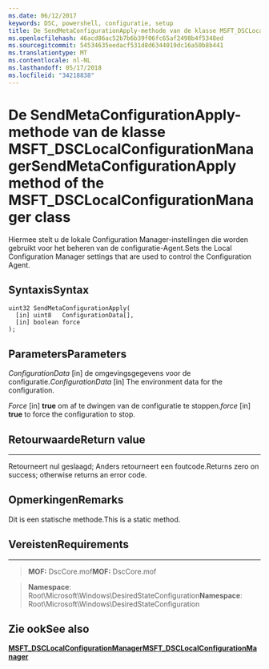 ```yaml
---
ms.date: 06/12/2017
keywords: DSC, powershell, configuratie, setup
title: De SendMetaConfigurationApply-methode van de klasse MSFT_DSCLocalConfigurationManager
ms.openlocfilehash: 46acd86ac52b7b6b39f06fc65af2498b4f5348ed
ms.sourcegitcommit: 54534635eedacf531d8d6344019dc16a50b8b441
ms.translationtype: MT
ms.contentlocale: nl-NL
ms.lasthandoff: 05/17/2018
ms.locfileid: "34218838"
---
```

# <a name="sendmetaconfigurationapply-method-of-the-msftdsclocalconfigurationmanager-class"></a><span data-ttu-id="cce16-103">De SendMetaConfigurationApply-methode van de klasse MSFT_DSCLocalConfigurationManager</span><span class="sxs-lookup"><span data-stu-id="cce16-103">SendMetaConfigurationApply method of the MSFT_DSCLocalConfigurationManager class</span></span>

<span data-ttu-id="cce16-104">Hiermee stelt u de lokale Configuration Manager-instellingen die worden gebruikt voor het beheren van de configuratie-Agent.</span><span class="sxs-lookup"><span data-stu-id="cce16-104">Sets the Local Configuration Manager settings that are used to control the Configuration Agent.</span></span>

<a name="syntax"></a><span data-ttu-id="cce16-105">Syntaxis</span><span class="sxs-lookup"><span data-stu-id="cce16-105">Syntax</span></span>
------

```mof
uint32 SendMetaConfigurationApply(
  [in] uint8   ConfigurationData[],
  [in] boolean force
);
```

<a name="parameters"></a><span data-ttu-id="cce16-106">Parameters</span><span class="sxs-lookup"><span data-stu-id="cce16-106">Parameters</span></span>
----------

<span data-ttu-id="cce16-107">*ConfigurationData* \[in\] de omgevingsgegevens voor de configuratie.</span><span class="sxs-lookup"><span data-stu-id="cce16-107">*ConfigurationData* \[in\] The environment data for the configuration.</span></span>

<span data-ttu-id="cce16-108">*Force* \[in\] **true** om af te dwingen van de configuratie te stoppen.</span><span class="sxs-lookup"><span data-stu-id="cce16-108">*force* \[in\] **true** to force the configuration to stop.</span></span>

## <a name="return-value"></a><span data-ttu-id="cce16-109">Retourwaarde</span><span class="sxs-lookup"><span data-stu-id="cce16-109">Return value</span></span>
------------

<span data-ttu-id="cce16-110">Retourneert nul geslaagd; Anders retourneert een foutcode.</span><span class="sxs-lookup"><span data-stu-id="cce16-110">Returns zero on success; otherwise returns an error code.</span></span>

## <a name="remarks"></a><span data-ttu-id="cce16-111">Opmerkingen</span><span class="sxs-lookup"><span data-stu-id="cce16-111">Remarks</span></span>

<span data-ttu-id="cce16-112">Dit is een statische methode.</span><span class="sxs-lookup"><span data-stu-id="cce16-112">This is a static method.</span></span>

## <a name="requirements"></a><span data-ttu-id="cce16-113">Vereisten</span><span class="sxs-lookup"><span data-stu-id="cce16-113">Requirements</span></span>
------------
><span data-ttu-id="cce16-114">**MOF:** DscCore.mof</span><span class="sxs-lookup"><span data-stu-id="cce16-114">**MOF:** DscCore.mof</span></span>

><span data-ttu-id="cce16-115">**Namespace**: Root\Microsoft\Windows\DesiredStateConfiguration</span><span class="sxs-lookup"><span data-stu-id="cce16-115">**Namespace**: Root\Microsoft\Windows\DesiredStateConfiguration</span></span>


## <a name="see-also"></a><span data-ttu-id="cce16-116">Zie ook</span><span class="sxs-lookup"><span data-stu-id="cce16-116">See also</span></span>


[<span data-ttu-id="cce16-117">**MSFT_DSCLocalConfigurationManager**</span><span class="sxs-lookup"><span data-stu-id="cce16-117">**MSFT_DSCLocalConfigurationManager**</span></span>](msft-dsclocalconfigurationmanager.md)